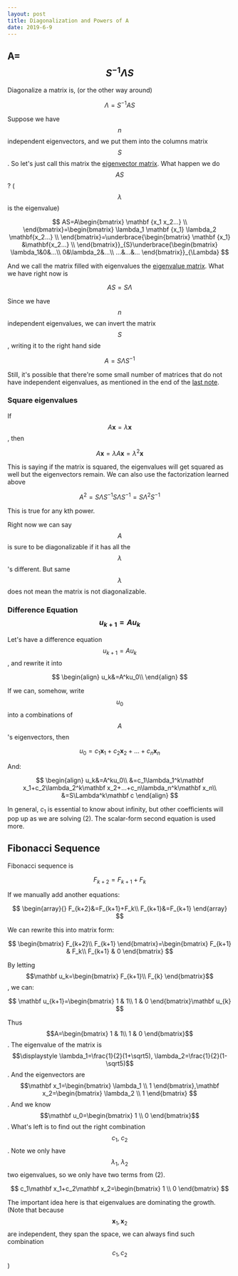 ```yaml
---
layout: post
title: Diagonalization and Powers of A
date: 2019-6-9
---
```


## A=$$S^{-1}\Lambda S$$

Diagonalize a matrix is, (or the other way around)

$$
\Lambda=S^{-1}AS\tag{1}
$$

Suppose we have $$n$$ independent eigenvectors, and we put them into the columns matrix $$S$$. So let's just call this matrix the <u>eigenvector matrix</u>. What happen we do $$AS$$? ($$\lambda$$ is the eigenvalue)

$$
AS=A\begin{bmatrix}
\mathbf {x_1 x_2...} \\  
\end{bmatrix}=\begin{bmatrix}
\lambda_1 \mathbf {x_1} \lambda_2 \mathbf{x_2...} \\  
\end{bmatrix}=\underbrace{\begin{bmatrix}
\mathbf {x_1} &\mathbf{x_2...} \\  
\end{bmatrix}}_{S}\underbrace{\begin{bmatrix}
\lambda_1&0&...\\ 
0&\lambda_2&...\\
...&...&...
\end{bmatrix}}_{\Lambda}
$$

And we call the matrix filled with eigenvalues the <u>eigenvalue matrix</u>. What we have right now is 

$$
AS=S\Lambda
$$

Since we have $$n$$ independent eigenvalues, we can invert the matrix $$S$$, writing it to the right hand side 

$$
A=S\Lambda S^{-1}
$$

Still, it's possible that there're some small number of matrices that do not have independent eigenvalues, as mentioned in the end of the [last note](./21_eigenvalues_and_eigenvectors.md). 



### Square eigenvalues

If $$A\mathbf x=\lambda\mathbf x$$, then 

$$
A\mathbf x=\lambda A\mathbf x=\lambda^2\mathbf x
$$

This is saying if the matrix is squared, the eigenvalues will get squared as well but the eigenvectors remain. We can also use the factorization learned above

$$
A^2=S\Lambda S^{-1}S\Lambda S^{-1}=S\Lambda^2 S^{-1}
$$

This is true for any kth power. 

Right now we can say $$A$$ is sure to be diagonalizable if it has all the $$\lambda$$'s different. But same $$\lambda$$ does not mean the matrix is not diagonalizable. 



### Difference Equation $$u_{k+1}=Au_k$$

Let's have a difference equation $$u_{k+1}=Au_k$$, and rewrite it into

$$
\begin{align}
u_k&=A^ku_0\\
\end{align}
$$

If we can, somehow, write $$u_0$$ into a combinations of $$A$$'s eigenvectors, then 

$$
u_0=c_1\mathbf x_1+c_2\mathbf x_2+...+c_n\mathbf x_n\tag{2}
$$

And:

$$
\begin{align}
u_k&=A^ku_0\\
&=c_1\lambda_1^k\mathbf x_1+c_2\lambda_2^k\mathbf x_2+...+c_n\lambda_n^k\mathbf x_n\\
&=S\Lambda^k\mathbf c
\end{align}
$$

In general, $c_1$ is essential to know about infinity, but other coefficients will pop up as we are solving (2). The scalar-form second equation is used more. 

## Fibonacci Sequence 

Fibonacci sequence is 

$$
F_{k+2}=F_{k+1}+F_k
$$

If we manually add another equations:

$$
\begin{array}{}
F_{k+2}&=F_{k+1}+F_k\\
F_{k+1}&=F_{k+1}
\end{array}
$$

We can rewrite this into matrix form:

$$
\begin{bmatrix}
F_{k+2}\\
F_{k+1}
\end{bmatrix}=\begin{bmatrix}
F_{k+1} & F_k\\
F_{k+1} & 0
\end{bmatrix}
$$

By letting $$\mathbf u_k=\begin{bmatrix}
F_{k+1}\\
F_{k}
\end{bmatrix}$$, we can:

$$
\mathbf u_{k+1}=\begin{bmatrix}
1 & 1\\
1 & 0
\end{bmatrix}\mathbf u_{k}
$$

Thus $$A=\begin{bmatrix}
1 & 1\\
1 & 0
\end{bmatrix}$$. The eigenvalue of the matrix is $$\displaystyle \lambda_1=\frac{1}{2}(1+\sqrt5), \lambda_2=\frac{1}{2}(1-\sqrt5)$$. And the eigenvectors are $$\mathbf x_1=\begin{bmatrix}
\lambda_1 \\
 1
\end{bmatrix},\mathbf x_2=\begin{bmatrix}
\lambda_2 \\
 1
\end{bmatrix} $$.  And we know $$\mathbf u_0=\begin{bmatrix}
1 \\
0
\end{bmatrix}$$. What's left is to find out the right combination $$c_1,\ c_2$$. Note we only have $$\lambda_1,\ \lambda_2$$ two eigenvalues, so we only have two terms from (2). 

$$
c_1\mathbf x_1+c_2\mathbf x_2=\begin{bmatrix}
1 \\
0
\end{bmatrix}
$$

The important idea here is that eigenvalues are dominating the growth. (Note that because $$\mathbf x_1,\mathbf x_2$$ are independent, they span the space, we can always find such combination $$c_1,c_2$$)

